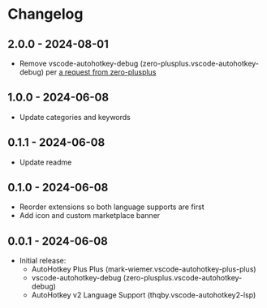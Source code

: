 # Changelog

## 2.0.0 - 2024-08-01

- Remove vscode-autohotkey-debug (zero-plusplus.vscode-autohotkey-debug) per [a request from zero-plusplus](https://github.com/mark-wiemer-org/ahkpp/discussions/21#discussioncomment-10216205)

## 1.0.0 - 2024-06-08

- Update categories and keywords

## 0.1.1 - 2024-06-08

- Update readme

## 0.1.0 - 2024-06-08

- Reorder extensions so both language supports are first
- Add icon and custom marketplace banner

## 0.0.1 - 2024-06-08

- Initial release:
  - AutoHotkey Plus Plus (mark-wiemer.vscode-autohotkey-plus-plus)
  - vscode-autohotkey-debug (zero-plusplus.vscode-autohotkey-debug)
  - AutoHotkey v2 Language Support (thqby.vscode-autohotkey2-lsp)

